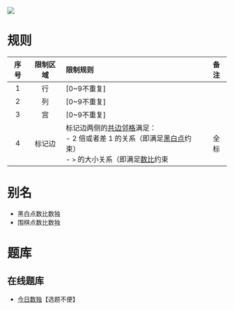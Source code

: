 ![](https://cn.sudoku.today/pic/02/greaterkropki/44454_348207.png)

# 规则

| 序号  | 限制区域 | 限制规则                                                                     | 备注  |
|:---:|:----:|:-------------------------------------------------------------------------|:---:|
|  1  |  行   | [0~9不重复]                                                                 |     |
|  2  |  列   | [0~9不重复]                                                                 |     |
|  3  |  宫   | [0~9不重复]                                                                 |     |
|  4  | 标记边  | 标记边两侧的[共边邻格]满足：<br/>- 2 倍或者差 1 的关系（即满足[黑白点]约束）<br/>- `>` 的大小关系（即满足[数比]约束 | 全标  |

# 别名

- 黑白点数比数独
- 围棋点数比数独

# 题库

## 在线题库

- [今日数独]【选题不便】

[1~9填充]: ../../../rules.md#1~9填充

[共边邻格]: ../../../rules.md#共边邻格

[黑白点]: ../../../rules.md#黑白点

[数比]: ../../../rules.md#数比

[今日数独]: https://cn.sudoku.today/g-greater-than-kropki-sudoku/
